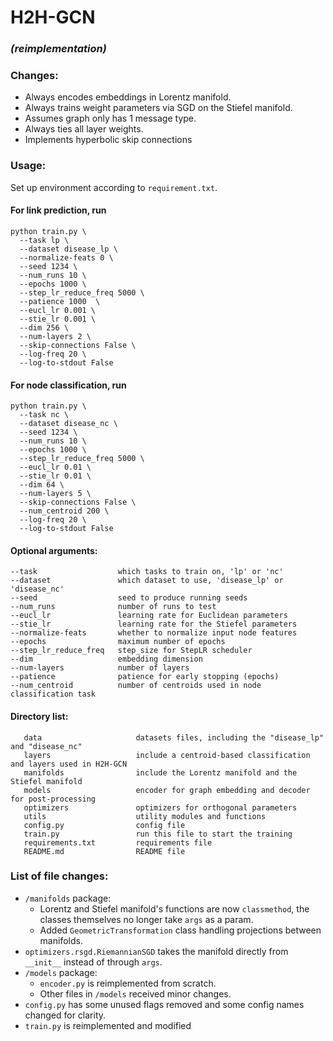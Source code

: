 # H2H-GCN
### *(reimplementation)*


### Changes:
- Always encodes embeddings in Lorentz manifold.
- Always trains weight parameters via SGD on the Stiefel manifold.
- Assumes graph only has 1 message type.
- Always ties all layer weights.
- Implements hyperbolic skip connections

### Usage:
Set up environment according to `requirement.txt`.
#### For link prediction, run
```
python train.py \
  --task lp \
  --dataset disease_lp \
  --normalize-feats 0 \
  --seed 1234 \
  --num_runs 10 \
  --epochs 1000 \
  --step_lr_reduce_freq 5000 \
  --patience 1000  \
  --eucl_lr 0.001 \
  --stie_lr 0.001 \
  --dim 256 \
  --num-layers 2 \
  --skip-connections False \
  --log-freq 20 \
  --log-to-stdout False
```

#### For node classification, run
```
python train.py \
  --task nc \
  --dataset disease_nc \
  --seed 1234 \
  --num_runs 10 \
  --epochs 1000 \
  --step_lr_reduce_freq 5000 \
  --eucl_lr 0.01 \
  --stie_lr 0.01 \
  --dim 64 \
  --num-layers 5 \
  --skip-connections False \
  --num_centroid 200 \
  --log-freq 20 \
  --log-to-stdout False
```

#### Optional arguments:  
    --task                  which tasks to train on, 'lp' or 'nc'  
    --dataset               which dataset to use, 'disease_lp' or 'disease_nc'
    --seed                  seed to produce running seeds
    --num_runs              number of runs to test
    --eucl_lr               learning rate for Euclidean parameters  
    --stie_lr               learning rate for the Stiefel parameters  
    --normalize-feats       whether to normalize input node features  
    --epochs                maximum number of epochs  
    --step_lr_reduce_freq   step_size for StepLR scheduler    
    --dim                   embedding dimension  
    --num-layers            number of layers  
    --patience              patience for early stopping (epochs)  
    --num_centroid          number of centroids used in node classification task

#### Directory list: 
       data                     datasets files, including the "disease_lp" and "disease_nc"  
       layers                   include a centroid-based classification and layers used in H2H-GCN
       manifolds                include the Lorentz manifold and the Stiefel manifold
       models                   encoder for graph embedding and decoder for post-processing  
       optimizers               optimizers for orthogonal parameters  
       utils                    utility modules and functions  
       config.py                config file
       train.py                 run this file to start the training  
       requirements.txt         requirements file  
       README.md                README file  


### List of file changes:
- `/manifolds` package:
  - Lorentz and Stiefel manifold's functions are now `classmethod`, the classes themselves no longer take `args` as a param.
  - Added `GeometricTransformation` class handling projections between manifolds. 
- `optimizers.rsgd.RiemannianSGD` takes the manifold directly from `__init__` instead of through `args`.
- `/models` package:
  - `encoder.py` is reimplemented from scratch.
  - Other files in `/models` received minor changes.
- `config.py` has some unused flags removed and some config names changed for clarity.
- `train.py` is reimplemented and modified
